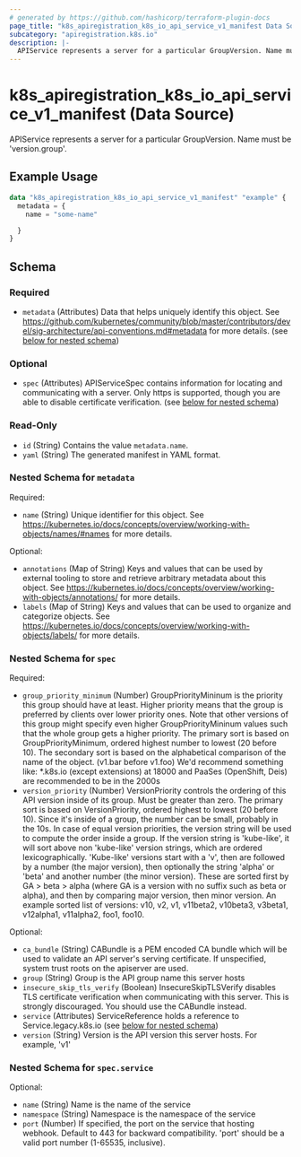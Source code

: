 ```yaml
---
# generated by https://github.com/hashicorp/terraform-plugin-docs
page_title: "k8s_apiregistration_k8s_io_api_service_v1_manifest Data Source - terraform-provider-k8s"
subcategory: "apiregistration.k8s.io"
description: |-
  APIService represents a server for a particular GroupVersion. Name must be 'version.group'.
---
```


# k8s_apiregistration_k8s_io_api_service_v1_manifest (Data Source)

APIService represents a server for a particular GroupVersion. Name must be 'version.group'.

## Example Usage

```terraform
data "k8s_apiregistration_k8s_io_api_service_v1_manifest" "example" {
  metadata = {
    name = "some-name"

  }
}
```

<!-- schema generated by tfplugindocs -->
## Schema

### Required

- `metadata` (Attributes) Data that helps uniquely identify this object. See https://github.com/kubernetes/community/blob/master/contributors/devel/sig-architecture/api-conventions.md#metadata for more details. (see [below for nested schema](#nestedatt--metadata))

### Optional

- `spec` (Attributes) APIServiceSpec contains information for locating and communicating with a server. Only https is supported, though you are able to disable certificate verification. (see [below for nested schema](#nestedatt--spec))

### Read-Only

- `id` (String) Contains the value `metadata.name`.
- `yaml` (String) The generated manifest in YAML format.

<a id="nestedatt--metadata"></a>
### Nested Schema for `metadata`

Required:

- `name` (String) Unique identifier for this object. See https://kubernetes.io/docs/concepts/overview/working-with-objects/names/#names for more details.

Optional:

- `annotations` (Map of String) Keys and values that can be used by external tooling to store and retrieve arbitrary metadata about this object. See https://kubernetes.io/docs/concepts/overview/working-with-objects/annotations/ for more details.
- `labels` (Map of String) Keys and values that can be used to organize and categorize objects. See https://kubernetes.io/docs/concepts/overview/working-with-objects/labels/ for more details.


<a id="nestedatt--spec"></a>
### Nested Schema for `spec`

Required:

- `group_priority_minimum` (Number) GroupPriorityMininum is the priority this group should have at least. Higher priority means that the group is preferred by clients over lower priority ones. Note that other versions of this group might specify even higher GroupPriorityMininum values such that the whole group gets a higher priority. The primary sort is based on GroupPriorityMinimum, ordered highest number to lowest (20 before 10). The secondary sort is based on the alphabetical comparison of the name of the object.  (v1.bar before v1.foo) We'd recommend something like: *.k8s.io (except extensions) at 18000 and PaaSes (OpenShift, Deis) are recommended to be in the 2000s
- `version_priority` (Number) VersionPriority controls the ordering of this API version inside of its group.  Must be greater than zero. The primary sort is based on VersionPriority, ordered highest to lowest (20 before 10). Since it's inside of a group, the number can be small, probably in the 10s. In case of equal version priorities, the version string will be used to compute the order inside a group. If the version string is 'kube-like', it will sort above non 'kube-like' version strings, which are ordered lexicographically. 'Kube-like' versions start with a 'v', then are followed by a number (the major version), then optionally the string 'alpha' or 'beta' and another number (the minor version). These are sorted first by GA > beta > alpha (where GA is a version with no suffix such as beta or alpha), and then by comparing major version, then minor version. An example sorted list of versions: v10, v2, v1, v11beta2, v10beta3, v3beta1, v12alpha1, v11alpha2, foo1, foo10.

Optional:

- `ca_bundle` (String) CABundle is a PEM encoded CA bundle which will be used to validate an API server's serving certificate. If unspecified, system trust roots on the apiserver are used.
- `group` (String) Group is the API group name this server hosts
- `insecure_skip_tls_verify` (Boolean) InsecureSkipTLSVerify disables TLS certificate verification when communicating with this server. This is strongly discouraged.  You should use the CABundle instead.
- `service` (Attributes) ServiceReference holds a reference to Service.legacy.k8s.io (see [below for nested schema](#nestedatt--spec--service))
- `version` (String) Version is the API version this server hosts.  For example, 'v1'

<a id="nestedatt--spec--service"></a>
### Nested Schema for `spec.service`

Optional:

- `name` (String) Name is the name of the service
- `namespace` (String) Namespace is the namespace of the service
- `port` (Number) If specified, the port on the service that hosting webhook. Default to 443 for backward compatibility. 'port' should be a valid port number (1-65535, inclusive).
